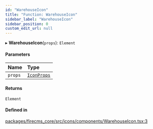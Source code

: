 ```yaml
---
id: "WarehouseIcon"
title: "Function: WarehouseIcon"
sidebar_label: "WarehouseIcon"
sidebar_position: 0
custom_edit_url: null
---
```


▸ **WarehouseIcon**(`props`): `Element`

#### Parameters

| Name | Type |
| :------ | :------ |
| `props` | [`IconProps`](../types/IconProps.md) |

#### Returns

`Element`

#### Defined in

[packages/firecms_core/src/icons/components/WarehouseIcon.tsx:3](https://github.com/FireCMSco/firecms/blob/d45f3739/packages/firecms_core/src/icons/components/WarehouseIcon.tsx#L3)
